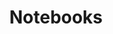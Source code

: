 ---
title: "Notebooks"
linkTitle: "Notebooks"
weight: 1
description: >
  General notes on services, applications, and other tools.
hide_feedback: true
---